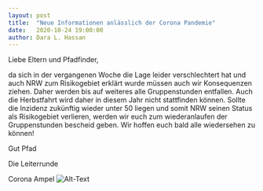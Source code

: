```yaml
---
layout: post
title:  "Neue Informationen anlässlich der Corona Pandemie"
date:   2020-10-24 19:00:00
author: Dara L. Hassan
---
```


Liebe Eltern und Pfadfinder, 

da sich in der vergangenen Woche die Lage leider verschlechtert hat und auch NRW zum Risikogebiet erklärt wurde müssen auch wir Konsequenzen ziehen. Daher werden bis auf weiteres alle Gruppenstunden entfallen. Auch die Herbstfahrt wird daher in diesem Jahr nicht stattfinden können. Sollte die Inzidenz zukünftig wieder unter 50 liegen und somit NRW seinen Status als Risikogebiet verlieren, werden wir euch zum wiederanlaufen der Gruppenstunden bescheid geben.
Wir hoffen euch bald alle wiedersehen zu können!

Gut Pfad

Die Leiterrunde


Corona Ampel
![Alt-Text](/assets/img/Corona_Rot.jpg)

